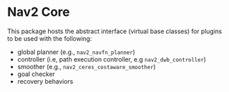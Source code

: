 # Nav2 Core

This package hosts the abstract interface (virtual base classes) for plugins to be used with the following:
- global planner (e.g., `nav2_navfn_planner`)
- controller (i.e, path execution controller, e.g `nav2_dwb_controller`)
- smoother (e.g., `nav2_ceres_costaware_smoother`)
- goal checker
- recovery behaviors
